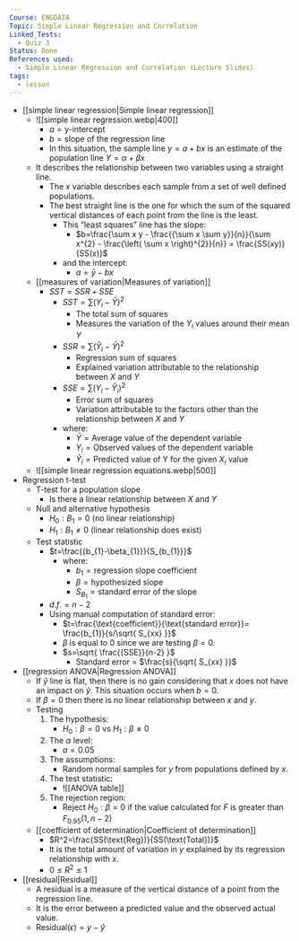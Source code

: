 ```yaml
---
Course: ENGDATA
Topic: Simple Linear Regression and Correlation
Linked_Tests:
  - Quiz 3
Status: Done
References used:
  - Simple Linear Regression and Correlation (Lecture Slides)
tags:
  - lesson
---
```


- [[simple linear regression|Simple linear regression]]
	- ![[simple linear regression.webp|400]]
		- $a = \text{y-intercept}$
		- $b = \text{slope of the regression line}$
		- In this situation, the sample line $y=a+bx$ is an estimate of the population line $Y=\alpha+\beta x$
	- It describes the relationship between two variables using a straight line.
		- The $x$ variable describes each sample from a set of well defined populations.
		- The best straight line is the one for which the sum of the squared vertical distances of each point from the line is the least.
			- This “least squares” line has the slope:
				- $b=\frac{\sum x y - \frac{{\sum x \sum y}}{n}}{\sum x^{2} - \frac{\left( \sum x \right)^{2}}{n}} = \frac{SS(xy)}{SS(x)}$
			- and the intercept:
				- $a=\bar{y}-bx$
	- [[measures of variation|Measures of variation]]
		- $SST = SSR + SSE$
			- $SST = \sum(Y_{i}-\bar{Y})^2$
				- The total sum of squares
				- Measures the variation of the $Y_{i}$ values around their mean $Y$
			- $SSR=\sum(\hat{Y}_{i}-\bar{Y})^2$
				- Regression sum of squares
				- Explained variation attributable to the relationship between $X$ and $Y$
			- $SSE=\sum(Y_{i}-\hat{Y}_{i})^2$
				- Error sum of squares
				- Variation attributable to the factors other than the relationship between $X$ and $Y$
			- where:
				- $\bar{Y}=\text{Average value of the dependent variable}$
				- $Y_{i}=\text{Observed values of the dependent variable}$
				- $\hat{Y}_{i}=\text{Predicted value of Y for the given } X_i \text{ value}$
	- ![[simple linear regression equations.webp|500]]
- Regression t-test
	- T-test for a population slope
		- Is there a linear relationship between $X$ and $Y$
	- Null and alternative hypothesis
		- $H_{0}: B_{1} = 0$ (no linear relationship)
		- $H_{1}: B_{1} \neq 0$ (linear relationship does exist)
	- Test statistic
		- $t=\frac{{b_{1}-\beta_{1}}}{S_{b_{1}}}$
			- where:
				- $b_{1}=\text{regression slope coefficient}$
				- $\beta=\text{hypothesized slope}$
				- $S_{B_{1}}=\text{standard error of the slope}$
		- $d.f.=n-2$
		- Using manual computation of standard error:
			- $t=\frac{\text{coefficient}}{\text{standard error}}= \frac{b_{1}}{s/\sqrt{ S_{xx} }}$
			- $\beta$ is equal to 0 since we are testing $\beta=0.$
			- $s=\sqrt{ \frac{{SSE}}{n-2} }$
				- Standard error = $\frac{s}{\sqrt{ S_{xx} }}$
- [[regression ANOVA|Regression ANOVA]]
	- If $\hat{y}$ line is flat, then there is no gain considering that $x$ does not have an impact on $\hat{y}$. This situation occurs when $b=0$.
	- If $\beta=0$ then there is no linear relationship between $x$ and $y$.
	- Testing
		1. The hypothesis:
			- $H_{0}:\beta=0$ vs $H_{1}:\beta \neq 0$
		2. The $\alpha$ level:
			- $a=0.05$
		3. The assumptions:
			- Random normal samples for $y$ from populations defined by $x$.
		4. The test statistic:
			- ![[ANOVA table]]
		5. The rejection region:
			- Reject $H_{0}:\beta=0$ if the value calculated for $F$ is greater than $F_{0.95}(1,n-2)$
	- [[coefficient of determination|Coefficient of determination]]
		- $R^2=\frac{SS(\text{Reg})}{SS(\text{Total})}$
		- It is the total amount of variation in $y$ explained by its regression relationship with $x$.
		- $0\leq R^2\leq 1$
- [[residual|Residual]]
	- A residual is a measure of the vertical distance of a point from the regression line.
	- It is the error between a predicted value and the observed actual value.
	- $\text{Residual}(\epsilon)=y-\hat{y}$